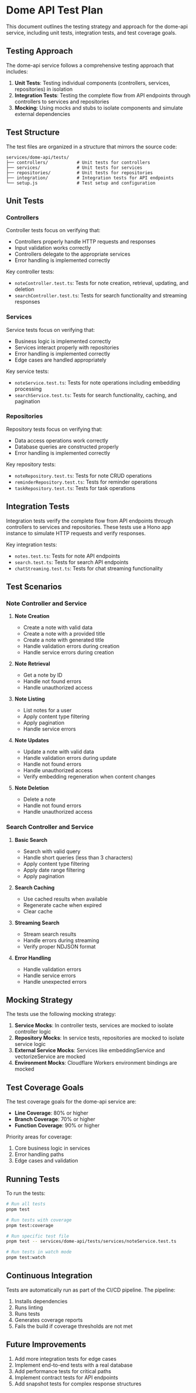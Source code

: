 # Dome API Test Plan

This document outlines the testing strategy and approach for the dome-api service, including unit tests, integration tests, and test coverage goals.

## Testing Approach

The dome-api service follows a comprehensive testing approach that includes:

1. **Unit Tests**: Testing individual components (controllers, services, repositories) in isolation
2. **Integration Tests**: Testing the complete flow from API endpoints through controllers to services and repositories
3. **Mocking**: Using mocks and stubs to isolate components and simulate external dependencies

## Test Structure

The test files are organized in a structure that mirrors the source code:

```
services/dome-api/tests/
├── controllers/           # Unit tests for controllers
├── services/              # Unit tests for services
├── repositories/          # Unit tests for repositories
├── integration/           # Integration tests for API endpoints
└── setup.js               # Test setup and configuration
```

## Unit Tests

### Controllers

Controller tests focus on verifying that:
- Controllers properly handle HTTP requests and responses
- Input validation works correctly
- Controllers delegate to the appropriate services
- Error handling is implemented correctly

Key controller tests:
- `noteController.test.ts`: Tests for note creation, retrieval, updating, and deletion
- `searchController.test.ts`: Tests for search functionality and streaming responses

### Services

Service tests focus on verifying that:
- Business logic is implemented correctly
- Services interact properly with repositories
- Error handling is implemented correctly
- Edge cases are handled appropriately

Key service tests:
- `noteService.test.ts`: Tests for note operations including embedding processing
- `searchService.test.ts`: Tests for search functionality, caching, and pagination

### Repositories

Repository tests focus on verifying that:
- Data access operations work correctly
- Database queries are constructed properly
- Error handling is implemented correctly

Key repository tests:
- `noteRepository.test.ts`: Tests for note CRUD operations
- `reminderRepository.test.ts`: Tests for reminder operations
- `taskRepository.test.ts`: Tests for task operations

## Integration Tests

Integration tests verify the complete flow from API endpoints through controllers to services and repositories. These tests use a Hono app instance to simulate HTTP requests and verify responses.

Key integration tests:
- `notes.test.ts`: Tests for note API endpoints
- `search.test.ts`: Tests for search API endpoints
- `chatStreaming.test.ts`: Tests for chat streaming functionality

## Test Scenarios

### Note Controller and Service

1. **Note Creation**
   - Create a note with valid data
   - Create a note with a provided title
   - Create a note with generated title
   - Handle validation errors during creation
   - Handle service errors during creation

2. **Note Retrieval**
   - Get a note by ID
   - Handle not found errors
   - Handle unauthorized access

3. **Note Listing**
   - List notes for a user
   - Apply content type filtering
   - Apply pagination
   - Handle service errors

4. **Note Updates**
   - Update a note with valid data
   - Handle validation errors during update
   - Handle not found errors
   - Handle unauthorized access
   - Verify embedding regeneration when content changes

5. **Note Deletion**
   - Delete a note
   - Handle not found errors
   - Handle unauthorized access

### Search Controller and Service

1. **Basic Search**
   - Search with valid query
   - Handle short queries (less than 3 characters)
   - Apply content type filtering
   - Apply date range filtering
   - Apply pagination

2. **Search Caching**
   - Use cached results when available
   - Regenerate cache when expired
   - Clear cache

3. **Streaming Search**
   - Stream search results
   - Handle errors during streaming
   - Verify proper NDJSON format

4. **Error Handling**
   - Handle validation errors
   - Handle service errors
   - Handle unexpected errors

## Mocking Strategy

The tests use the following mocking strategy:

1. **Service Mocks**: In controller tests, services are mocked to isolate controller logic
2. **Repository Mocks**: In service tests, repositories are mocked to isolate service logic
3. **External Service Mocks**: Services like embeddingService and vectorizeService are mocked
4. **Environment Mocks**: Cloudflare Workers environment bindings are mocked

## Test Coverage Goals

The test coverage goals for the dome-api service are:

- **Line Coverage**: 80% or higher
- **Branch Coverage**: 70% or higher
- **Function Coverage**: 90% or higher

Priority areas for coverage:
1. Core business logic in services
2. Error handling paths
3. Edge cases and validation

## Running Tests

To run the tests:

```bash
# Run all tests
pnpm test

# Run tests with coverage
pnpm test:coverage

# Run specific test file
pnpm test -- services/dome-api/tests/services/noteService.test.ts

# Run tests in watch mode
pnpm test:watch
```

## Continuous Integration

Tests are automatically run as part of the CI/CD pipeline. The pipeline:
1. Installs dependencies
2. Runs linting
3. Runs tests
4. Generates coverage reports
5. Fails the build if coverage thresholds are not met

## Future Improvements

1. Add more integration tests for edge cases
2. Implement end-to-end tests with a real database
3. Add performance tests for critical paths
4. Implement contract tests for API endpoints
5. Add snapshot tests for complex response structures
